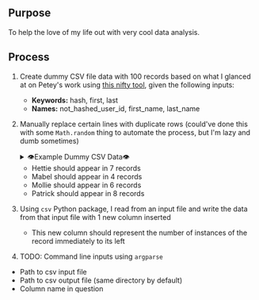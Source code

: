 ## Purpose
To help the love of my life out with very cool data analysis.

## Process

1. Create dummy CSV file data with 100 records based on what I glanced at on Petey's work using [this nifty tool](https://www.convertcsv.com/generate-test-data.htm), given the following inputs:
    - **Keywords:** hash, first, last
    - **Names:** not_hashed_user_id, first_name, last_name

2. Manually replace certain lines with duplicate rows (could've done this with some `Math.random` thing to automate the process, but I'm lazy and dumb sometimes)
    <details>
    <summary>👁️Example Dummy CSV Data👁️</summary>
    <pre>
    not_hashed_user_id,first_name,last_name
    7355f6711abfe07488b36d89e296e0a271248de4,Louise,Castillo
    6b8085fa5423665fd2a250ce1da7e423aa8ffccb,Cameron,Fletcher
    00d2e06e75391fb0e46d0b90655f40ee83f221a2,Mollie,Reese
    00d2e06e75391fb0e46d0b90655f40ee83f221a2,Mollie,Reese
    d5eff30b51825ea042dd3aed25db9e94bcbf5aaf,Mitchell,Hudson
    f43b4772d4527f43ca880c6b9d9039b5e3f5ffd7,Vera,Scott
    7feef75ac3c189116e69c5dd28e35ea931c84b8b,Patrick,Mack
    58641dba0625ab5617f0f76b255eb3142a7935f9,Hettie,Ward
    b585a94d357b8cd1f86963d3d618f9de0a114360,Minnie,Ramos
    e8480f7a22cba933d2fb014f8c2be92e692ad86f,Andre,Perez
    6c07449a6de00f03fe32a7b2f2114b29197362b5,Lester,Lane
    00d2e06e75391fb0e46d0b90655f40ee83f221a2,Mollie,Reese
    58641dba0625ab5617f0f76b255eb3142a7935f9,Hettie,Ward
    9d61ed249f87685c9e11f096d0c3a799ca0ea48b,Dorothy,Butler
    7d6ed67d85ee64fda624116bec9ae7da9eb64d0c,Leroy,Boone 8c506576c593141f5fccdf8aaec144a6760a1680,Vincent,Singleton
    7feef75ac3c189116e69c5dd28e35ea931c84b8b,Patrick,Mack
    c63e64513775e93af81ab3839a809d5e8ff1ca77,Francisco,Waters
    3edb4823e792d621215e335715a03cadff8ab3a9,Ernest,Sims
    f4e40992f5cd461e33c77cd856156a88d48799db,Mabel,Vasquez
    35c7b045ea2be5f911a82ed610ac9770e1fa159e,Warren,Dixon
    e0440fc95d8da90a3d6ef8be29945d82cb67a3d8,Dollie,Wilkins
    5adbb03145da3f1e649b29791b1713d385854d51,Sadie,Maldonado
    0eee8c0b7d9baf3752ba6738b9554bd3036f3965,Antonio,Chambers
    52f0a6d9273983c70cebab81fed2543064773366,Leonard,Buchanan
    0edcedff4a55c3adf73342446a55f4bc0951c94f,Julian,Parsons
    2cb4ab1140da07a2a158f70219c593106bbb4799,Flora,Lucas
    7feef75ac3c189116e69c5dd28e35ea931c84b8b,Patrick,Mack
    6f085a70b9d0a4315ac976e35e1e4ddd091ea995,Nelle,Poole
    f90e04d1d2d3cf9d3cc06967eee504152fe02c81,Rosa,Jenkins
    f4e40992f5cd461e33c77cd856156a88d48799db,Mabel,Vasquez
    9adb7dd2541533201533da5f5982b2fd88e07e68,Lucile,Parks
    3ec9a427cc008d7c0aeca5134c38fb7e1ad53bf1,Maud,Harrington
    294195215e4a93c7ab08ddcf1c70f16ffe316fdb,Adele,Bennett
    841a7f7ff82d1504ce101c5c714cd1249e793ef3,Jon,Tran
    568febb6d8929400c4116fa86cbc6fd061e0277e,Julia,Frazier
    39969d39a41111c6810c72ae55a5a80dedda0ad9,Leo,Gomez
    a1ce14e19e4fa00b02912b258e1997f958964b5e,Ida,Morgan
    3cdbdf539d6a1c4573b1432beb0c22defddd54ee,Irene,Spencer
    196dfdef48ab074c6af49ddf8c4c979ef420ef38,Juan,Lowe
    68973378b3211fb1aff7bfa9feb6bd49962bf8ee,Delia,Myers
    b4774cbded39aeb304051fba9a0d7b735c9a3db2,Charlie,Hardy
    89e40a5debc16f5e9a53e5359f2d63b518cad693,Clyde,Shelton
    3b54fb98cc6b6a1f02d4c7de6acfafd189de486e,Virginia,Warner
    a11ab8c0bf8ff15e6d6fe5217f9dfb95143c5b9e,Roger,Tate
    31a4857a1a57690293555793c6a1d525e5ce86f1,Leon,Henry
    5d0e33b618666ad0d21333c03f175f993f6aaf42,Winifred,Burgess
    5b09fd0a564f7af9b76d7733834745481ec9423d,Seth,Roy
    2c26eeab240290ea3232147057cf88cccc726ebe,Edna,West
    eab4bdbb818f2b55b59a0db64326edc8c6a9ea32,Irene,Powers
    416c5d812f55873533e6ef9aac5ddf8a34ad178e,Emily,Cortez
    61bd659b036b79c3df1de83508fbef7d673659cc,Wayne,Webster
    58641dba0625ab5617f0f76b255eb3142a7935f9,Hettie,Ward
    58641dba0625ab5617f0f76b255eb3142a7935f9,Hettie,Ward
    f335fee4e96916b6cfa436e1d31472420482b870,Marian,Wise
    e828571433842e54e92ad2c8914899b079690d14,Fanny,Baker
    61b1b6752deffffcc37c5012ecdec29221ae50c9,Grace,Thompson
    99668d2e5a1403be3ac9d974fc9cf9921aaaf17f,Jeff,Chapman
    eee74b5ba2e378640c1f1744db6e1e10611b969f,William,Myers
    6586f60a7a40ed8706d9eeb9afdd4bdfbd8cd86f,Darrell,Wilkins
    d0618d5882c0e905653000350b3d7097bf576986,Erik,Dawson
    498ffe5b54315931eb6d7b79c2c4ccf03e2b2f39,Timothy,Little
    277f876145316ce20237bf487ab7424f39c40378,Keith,Guzman
    53f8057cd1f3a8edf3bc50666fe1723b1ab97e66,Lucile,Stokes
    a40203f933f354bfbae63dd6886772b2ae31cacd,Jessie,Wade
    4acb511cfbc625f5744dd216485a2922ffb7057a,Mark,Yates
    f8bb2809aaf3835724bbf193bf37138c32b25270,Eleanor,Munoz
    5419069fe539567f847485e8f4ec3fea3787d04b,Annie,Black
    ec1401eff8eb0df7760cad3984289ab357fc3b2c,Chase,Richards
    d54718af65b2850e0ad35b3003ef01c4153c2b95,Maggie,Higgins
    7feef75ac3c189116e69c5dd28e35ea931c84b8b,Patrick,Mack
    1dd1c77de058fbf25bf736b2445a9bf36c67d88c,Luis,Hughes
    7feef75ac3c189116e69c5dd28e35ea931c84b8b,Patrick,Mack
    58641dba0625ab5617f0f76b255eb3142a7935f9,Hettie,Ward
    999a480139259d9cebeced7798199b9fe2fe3ffe,Anthony,Carlson
    4905443a2d4ceb29a67680f18f53d3cca4c2cd96,Frances,Ross
    58641dba0625ab5617f0f76b255eb3142a7935f9,Hettie,Ward
    2029df4d426b57f47d299314a61df7f1ec2ca574,Leon,Baldwin
    8b3ba5832652b7f434e212721dee7b7ed62a52de,Josephine,Bass
    29b45977bc48fdf4ebb2c8aa71ac3724eb7f8873,Marvin,Bailey
    00d2e06e75391fb0e46d0b90655f40ee83f221a2,Mollie,Reese
    8be1358a2441834b1bd4c48f9c5160c0a562eebc,Jack,Watson
    7feef75ac3c189116e69c5dd28e35ea931c84b8b,Patrick,Mack
    b3d41c0b547f5924e4edb3a69ea6a9223b9363b5,Bradley,Harrison
    58641dba0625ab5617f0f76b255eb3142a7935f9,Hettie,Ward
    78ea1f741b3618af9396c637d28d807e9250d6f9,Thomas,Wallace
    00d2e06e75391fb0e46d0b90655f40ee83f221a2,Mollie,Reese
    90f72e91418d6c1fc618a90aed0aa29236539c17,Max,Medina
    1cfc5e74b072e5e50a1423d6c8761fc127fb9a65,Christopher,More
    69e676e6b0774534eba6967cad95e92a64091631,Harriett,Fitz
    7c81b4077cef9ca5ef0e5184bbaef35d05eaf1c0,Vera,Reese
    7feef75ac3c189116e69c5dd28e35ea931c84b8b,Patrick,Mack
    6ea1ceeb4d32f8bb24ac257ede4b770e7d50e9f3,Jay,Curry
    7feef75ac3c189116e69c5dd28e35ea931c84b8b,Patrick,Mack
    f4e40992f5cd461e33c77cd856156a88d48799db,Mabel,Vasquez
    1af4ea10c66dac8b5e5420f583ae6df0a343fbaf,Wayne,Day
    f4e40992f5cd461e33c77cd856156a88d48799db,Mabel,Vasquez
    056dc39a305fe89371841a0e62e1d1fa05ab2fc1,Seth,Beck
    695128a9604c92f4222a3b1de1cd76765ff26359,Sue,Collier
    00d2e06e75391fb0e46d0b90655f40ee83f221a2,Mollie,Reese
    </pre>
    </details>
    
    - Hettie should appear in 7 records
    - Mabel should appear in 4 records
    - Mollie should appear in 6 records
    - Patrick should appear in 8 records

3. Using `csv` Python package, I read from an input file and write the data from that input file with 1 new column inserted
    - This new column should represent the number of instances of the record immediately to its left

4. TODO: Command line inputs using `argparse`
  - Path to csv input file
  - Path to csv output file (same directory by default)
  - Column name in question